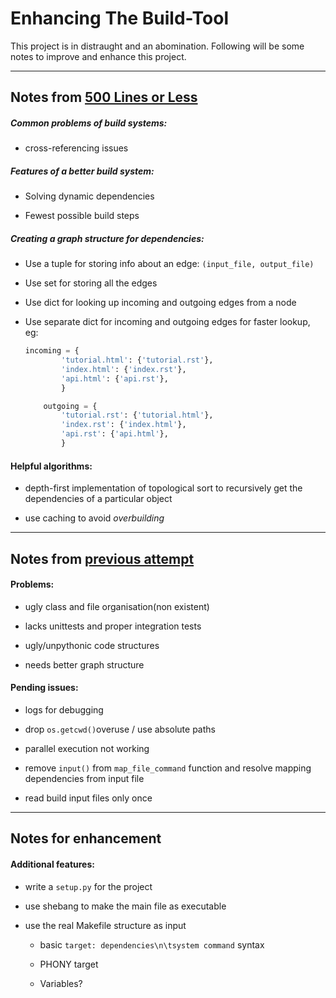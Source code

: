# Enhancing The Build-Tool

This project is in distraught and an abomination. Following will be some notes to improve and enhance this project.

---

## Notes from [500 Lines or Less](http://aosabook.org/en/500L/contingent-a-fully-dynamic-build-system.html)

##### Common problems of build systems:

- cross-referencing issues

##### Features of a better build system:

- Solving dynamic dependencies

- Fewest possible build steps

##### Creating a graph structure for dependencies:

- Use a tuple for storing info about an edge: ```(input_file, output_file)```

- Use set for storing all the edges

- Use dict for looking up incoming and outgoing edges from a node

- Use separate dict for incoming and outgoing edges for faster lookup, eg:
  
  ```python
  incoming = {
          'tutorial.html': {'tutorial.rst'},
          'index.html': {'index.rst'},
          'api.html': {'api.rst'},
          }
  
      outgoing = {
          'tutorial.rst': {'tutorial.html'},
          'index.rst': {'index.html'},
          'api.rst': {'api.html'},
          }
  ```

#### Helpful algorithms:

- depth-first implementation of topological sort to recursively get the dependencies of a particular object

- use caching to avoid _overbuilding_ 

---

## Notes from [previous attempt](https://github.com/kaustubh-karkare/project-omega/pull/65)

#### Problems:

- ugly class and file organisation(non existent)

- lacks unittests and proper integration tests

- ugly/unpythonic code structures

- needs better graph structure

#### Pending issues:

- logs for debugging

- drop ```os.getcwd()```overuse / use absolute paths

- parallel execution not working

- remove ```input()``` from ```map_file_command``` function and resolve mapping dependencies from input file

- read build input files only once

---

## Notes for enhancement

#### Additional features:

- write a ```setup.py``` for the project

- use shebang to make the main file as executable

- use the real Makefile structure as input
  
  - basic ```target: dependencies\n\tsystem command``` syntax
  
  - PHONY target
  
  - Variables?
